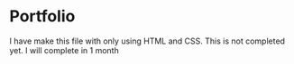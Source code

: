 # Portfolio
I have make this file with only using HTML and CSS. This is not completed yet. I will complete in 1 month

